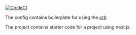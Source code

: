 [![CircleCI](https://circleci.com/gh/choilmto/orbtoberfest-example.svg?style=shield&circle-token=3d21dcc01ba82647ca2a404bb5152246d07ad526)](https://app.circleci.com/pipelines/github/choilmto/orbtoberfest-example)

The config contains boilerplate for using the [orb](https://circleci.com/developer/orbs/orb/choilmto/orb)

The project contains starter code for a project using next.js.